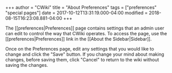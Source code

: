 +++
author = "CWiki"
title = "About Preferences"
tags = ["preferences" "special pages"]
date = 2017-10-12T13:31:19.000-04:00
modified = 2018-08-15T16:23:08.881-04:00
+++

The [[preferences|Preferences]] page contains settings that an admin user can edit to control the way that CWiki operates. To access the page, use the [[preferences|Preferences]] link in the [[About the Sidebar|Sidebar]].

Once on the Preferences page, edit any settings that you would like to change and click the "Save" button. If you change your mind about making changes, before saving them​, click "Cancel" to return to the wiki without saving the changes.